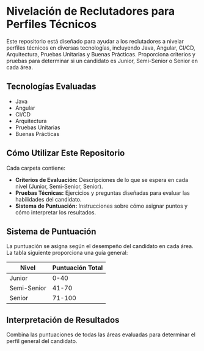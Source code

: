 # Nivelación de Reclutadores para Perfiles Técnicos

Este repositorio está diseñado para ayudar a los reclutadores a nivelar perfiles técnicos en diversas tecnologías, incluyendo Java, Angular, CI/CD, Arquitectura, Pruebas Unitarias y Buenas Prácticas. Proporciona criterios y pruebas para determinar si un candidato es Junior, Semi-Senior o Senior en cada área.

## Tecnologías Evaluadas
- Java
- Angular
- CI/CD
- Arquitectura
- Pruebas Unitarias
- Buenas Prácticas

## Cómo Utilizar Este Repositorio

Cada carpeta contiene:
- **Criterios de Evaluación:** Descripciones de lo que se espera en cada nivel (Junior, Semi-Senior, Senior).
- **Pruebas Técnicas:** Ejercicios y preguntas diseñadas para evaluar las habilidades del candidato.
- **Sistema de Puntuación:** Instrucciones sobre cómo asignar puntos y cómo interpretar los resultados.

## Sistema de Puntuación

La puntuación se asigna según el desempeño del candidato en cada área. La tabla siguiente proporciona una guía general:

| Nivel      | Puntuación Total |
|------------|------------------|
| Junior     | 0-40             |
| Semi-Senior| 41-70            |
| Senior     | 71-100           |

## Interpretación de Resultados

Combina las puntuaciones de todas las áreas evaluadas para determinar el perfil general del candidato.
